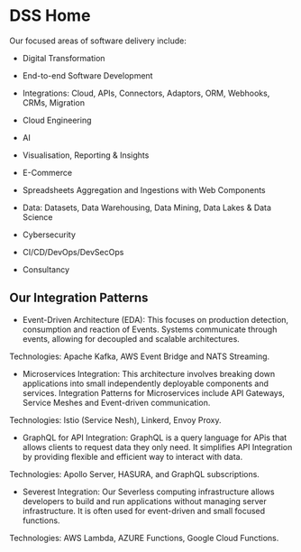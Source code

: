 # DSS Home

Our focused areas of software delivery include:

- Digital Transformation

- End-to-end Software Development 

- Integrations: Cloud, APIs, Connectors, Adaptors, ORM, Webhooks, CRMs, Migration 

- Cloud Engineering

- AI

- Visualisation, Reporting & Insights 

- E-Commerce

- Spreadsheets Aggregation and Ingestions with Web Components 

- Data: Datasets, Data Warehousing, Data Mining, Data Lakes & Data Science 

- Cybersecurity

- CI/CD/DevOps/DevSecOps

- Consultancy 

## Our Integration Patterns 

- Event-Driven Architecture (EDA):
  This focuses on production detection, consumption and reaction of Events. Systems  communicate through events, allowing  for decoupled and scalable architectures.

Technologies: Apache Kafka, AWS Event Bridge and NATS Streaming.

- Microservices Integration:
  This architecture involves breaking  down  applications  into small independently deployable  components and services. Integration  Patterns for Microservices include API Gateways, Service  Meshes and Event-driven communication.

Technologies: Istio (Service Nesh), Linkerd, Envoy Proxy.

- GraphQL  for API Integration:
  GraphQL  is a query  language  for APis that allows clients to request data they only  need. It simplifies API Integration  by providing  flexible  and efficient  way to interact  with data.

Technologies: Apollo Server, HASURA, and GraphQL  subscriptions.

- Severest Integration:
  Our Severless computing  infrastructure  allows developers  to build and run applications  without  managing  server  infrastructure. It is often  used for event-driven and small focused functions.

Technologies: AWS Lambda, AZURE  Functions, Google Cloud Functions.
